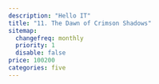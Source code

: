 ```yaml
---
description: "Hello IT"
title: "11.	The Dawn of Crimson Shadows"
sitemap:
  changefreq: monthly
  priority: 1
  disable: false
price: 100200
categories: five
---
```


